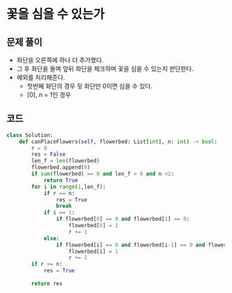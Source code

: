 # 꽃을 심을 수 있는가

## 문제 풀이
- 화단을 오른쪽에 하나 더 추가했다.
- 그 후 화단을 돌며 앞뒤 화단을 체크하며 꽃을 심을 수 있는지 판단한다.
- 예외를 처리해준다.
  - 첫번째 화단의 경우 뒷 화단만 0이면 심을 수 있다.
  - [0], n = 1인 경우
  

## 코드
```python
class Solution:
    def canPlaceFlowers(self, flowerbed: List[int], n: int) -> bool:
        r = 0
        res = False
        len_f = len(flowerbed)
        flowerbed.append(0)
        if sum(flowerbed) == 0 and len_f > 0 and n <2:
            return True
        for i in range(1,len_f):
            if r == n:
                res = True
                break
            if i == 1:
                if flowerbed[0] == 0 and flowerbed[1] == 0:
                    flowerbed[0] = 1
                    r += 1
            else:
                if flowerbed[i] == 0 and flowerbed[i-1] == 0 and flowerbed[i+1] == 0:
                    flowerbed[i] = 1
                    r += 1
        if r >= n:
            res = True
        
        return res

```